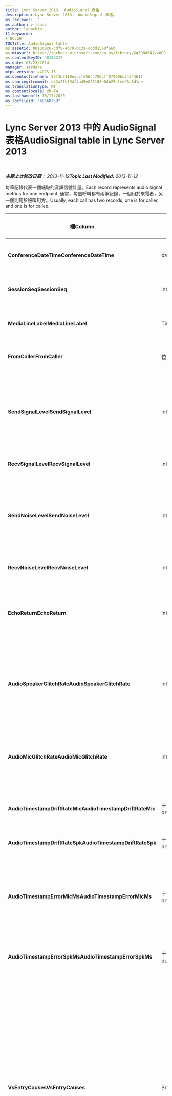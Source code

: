 ```yaml
---
title: Lync Server 2013： AudioSignal 表格
description: Lync Server 2013： AudioSignal 表格。
ms.reviewer: ''
ms.author: v-lanac
author: lanachin
f1.keywords:
- NOCSH
TOCTitle: AudioSignal table
ms:assetid: 0013c8c6-cdf9-4d70-bc2a-cddd1560f66b
ms:mtpsurl: https://technet.microsoft.com/en-us/library/Gg398064(v=OCS.15)
ms:contentKeyID: 48183217
ms.date: 07/23/2014
manager: serdars
mtps_version: v=OCS.15
ms.openlocfilehash: 82f3b3119eaccfe56c4706cff07469bc3434461f
ms.sourcegitcommit: d42a21b194f4a45e828188e04b25c1ce28a5d1ae
ms.translationtype: MT
ms.contentlocale: zh-TW
ms.lasthandoff: 10/17/2020
ms.locfileid: "48568759"
---
```

# <a name="audiosignal-table-in-lync-server-2013"></a><span data-ttu-id="c60c6-103">Lync Server 2013 中的 AudioSignal 表格</span><span class="sxs-lookup"><span data-stu-id="c60c6-103">AudioSignal table in Lync Server 2013</span></span>

<div data-xmlns="http://www.w3.org/1999/xhtml">

<div class="topic" data-xmlns="http://www.w3.org/1999/xhtml" data-msxsl="urn:schemas-microsoft-com:xslt" data-cs="https://msdn.microsoft.com/">

<div data-asp="https://msdn2.microsoft.com/asp">



</div>

<div id="mainSection">

<div id="mainBody">

<span> </span>

<span data-ttu-id="c60c6-104">_**主題上次修改日期：** 2013-11-12_</span><span class="sxs-lookup"><span data-stu-id="c60c6-104">_**Topic Last Modified:** 2013-11-12_</span></span>

<span data-ttu-id="c60c6-105">每筆記錄代表一個端點的音訊信號計量。</span><span class="sxs-lookup"><span data-stu-id="c60c6-105">Each record represents audio signal metrics for one endpoint.</span></span> <span data-ttu-id="c60c6-106">通常，每個呼叫都有兩筆記錄，一個用於來電者，另一個則用於被叫用方。</span><span class="sxs-lookup"><span data-stu-id="c60c6-106">Usually, each call has two records, one is for caller, and one is for callee.</span></span>


<table>
<colgroup>
<col style="width: 25%" />
<col style="width: 25%" />
<col style="width: 25%" />
<col style="width: 25%" />
</colgroup>
<thead>
<tr class="header">
<th><span data-ttu-id="c60c6-107"><strong>欄</strong></span><span class="sxs-lookup"><span data-stu-id="c60c6-107"><strong>Column</strong></span></span></th>
<th><span data-ttu-id="c60c6-108"><strong>資料類型</strong></span><span class="sxs-lookup"><span data-stu-id="c60c6-108"><strong>Data Type</strong></span></span></th>
<th><span data-ttu-id="c60c6-109"><strong>索引鍵/索引</strong></span><span class="sxs-lookup"><span data-stu-id="c60c6-109"><strong>Key/Index</strong></span></span></th>
<th><span data-ttu-id="c60c6-110"><strong>詳細資料</strong></span><span class="sxs-lookup"><span data-stu-id="c60c6-110"><strong>Details</strong></span></span></th>
</tr>
</thead>
<tbody>
<tr class="odd">
<td><p><span data-ttu-id="c60c6-111"><strong>ConferenceDateTime</strong></span><span class="sxs-lookup"><span data-stu-id="c60c6-111"><strong>ConferenceDateTime</strong></span></span></p></td>
<td><p><span data-ttu-id="c60c6-112">datetime</span><span class="sxs-lookup"><span data-stu-id="c60c6-112">datetime</span></span></p></td>
<td><p><span data-ttu-id="c60c6-113">主要</span><span class="sxs-lookup"><span data-stu-id="c60c6-113">Primary</span></span></p></td>
<td><p><span data-ttu-id="c60c6-114">從 <a href="lync-server-2013-medialine-table.md">Lync Server 2013 的 MediaLine 表格中</a>參照。</span><span class="sxs-lookup"><span data-stu-id="c60c6-114">Referenced from the <a href="lync-server-2013-medialine-table.md">MediaLine table in Lync Server 2013</a>.</span></span></p></td>
</tr>
<tr class="even">
<td><p><span data-ttu-id="c60c6-115"><strong>SessionSeq</strong></span><span class="sxs-lookup"><span data-stu-id="c60c6-115"><strong>SessionSeq</strong></span></span></p></td>
<td><p><span data-ttu-id="c60c6-116">int</span><span class="sxs-lookup"><span data-stu-id="c60c6-116">int</span></span></p></td>
<td><p><span data-ttu-id="c60c6-117">主要</span><span class="sxs-lookup"><span data-stu-id="c60c6-117">Primary</span></span></p></td>
<td><p><span data-ttu-id="c60c6-118">從 <a href="lync-server-2013-medialine-table.md">Lync Server 2013 的 MediaLine 表格中</a>參照。</span><span class="sxs-lookup"><span data-stu-id="c60c6-118">Referenced from the <a href="lync-server-2013-medialine-table.md">MediaLine table in Lync Server 2013</a>.</span></span></p></td>
</tr>
<tr class="odd">
<td><p><span data-ttu-id="c60c6-119"><strong>MediaLineLabel</strong></span><span class="sxs-lookup"><span data-stu-id="c60c6-119"><strong>MediaLineLabel</strong></span></span></p></td>
<td><p><span data-ttu-id="c60c6-120">Tinyint</span><span class="sxs-lookup"><span data-stu-id="c60c6-120">tinyint</span></span></p></td>
<td><p><span data-ttu-id="c60c6-121">主要</span><span class="sxs-lookup"><span data-stu-id="c60c6-121">Primary</span></span></p></td>
<td><p><span data-ttu-id="c60c6-122">從 <a href="lync-server-2013-medialine-table.md">Lync Server 2013 的 MediaLine 表格中</a>參照。</span><span class="sxs-lookup"><span data-stu-id="c60c6-122">Referenced from the <a href="lync-server-2013-medialine-table.md">MediaLine table in Lync Server 2013</a>.</span></span></p></td>
</tr>
<tr class="even">
<td><p><span data-ttu-id="c60c6-123"><strong>FromCaller</strong></span><span class="sxs-lookup"><span data-stu-id="c60c6-123"><strong>FromCaller</strong></span></span></p></td>
<td><p><span data-ttu-id="c60c6-124">位</span><span class="sxs-lookup"><span data-stu-id="c60c6-124">bit</span></span></p></td>
<td><p><span data-ttu-id="c60c6-125">主要</span><span class="sxs-lookup"><span data-stu-id="c60c6-125">Primary</span></span></p></td>
<td><p><span data-ttu-id="c60c6-126">0：被呼叫者的資料</span><span class="sxs-lookup"><span data-stu-id="c60c6-126">0: Callee’s data</span></span></p>
<p><span data-ttu-id="c60c6-127">1：來電者的資料</span><span class="sxs-lookup"><span data-stu-id="c60c6-127">1: Caller’s data</span></span></p></td>
</tr>
<tr class="odd">
<td><p><span data-ttu-id="c60c6-128"><strong>SendSignalLevel</strong></span><span class="sxs-lookup"><span data-stu-id="c60c6-128"><strong>SendSignalLevel</strong></span></span></p></td>
<td><p><span data-ttu-id="c60c6-129">int</span><span class="sxs-lookup"><span data-stu-id="c60c6-129">int</span></span></p></td>
<td><p> </p></td>
<td><p><span data-ttu-id="c60c6-130">代表 [類比後增益控制音訊信號] 層級。</span><span class="sxs-lookup"><span data-stu-id="c60c6-130">Represents the Post-Analog Gain Control audio signal level.</span></span> <span data-ttu-id="c60c6-131">此度量單位的單位是 dBmo。</span><span class="sxs-lookup"><span data-stu-id="c60c6-131">The unit for this metric is dBmo.</span></span> <span data-ttu-id="c60c6-132">若要取得可接受的品質，至少要有 30 dBmo。</span><span class="sxs-lookup"><span data-stu-id="c60c6-132">For acceptable quality, it should be at least 30 dBmo.</span></span> <span data-ttu-id="c60c6-133">A/V 的會議服務器或 IP 電話不會報告此度量。</span><span class="sxs-lookup"><span data-stu-id="c60c6-133">This metric is not reported by the A/V Conferencing Server or IP phones.</span></span></p></td>
</tr>
<tr class="even">
<td><p><span data-ttu-id="c60c6-134"><strong>RecvSignalLevel</strong></span><span class="sxs-lookup"><span data-stu-id="c60c6-134"><strong>RecvSignalLevel</strong></span></span></p></td>
<td><p><span data-ttu-id="c60c6-135">int</span><span class="sxs-lookup"><span data-stu-id="c60c6-135">int</span></span></p></td>
<td><p> </p></td>
<td><p><span data-ttu-id="c60c6-136">請參閱 SendSignalLevel。</span><span class="sxs-lookup"><span data-stu-id="c60c6-136">See SendSignalLevel.</span></span></p></td>
</tr>
<tr class="odd">
<td><p><span data-ttu-id="c60c6-137"><strong>SendNoiseLevel</strong></span><span class="sxs-lookup"><span data-stu-id="c60c6-137"><strong>SendNoiseLevel</strong></span></span></p></td>
<td><p><span data-ttu-id="c60c6-138">int</span><span class="sxs-lookup"><span data-stu-id="c60c6-138">int</span></span></p></td>
<td><p> </p></td>
<td><p><span data-ttu-id="c60c6-139">代表 [類比後增益控制音訊雜訊層級]。</span><span class="sxs-lookup"><span data-stu-id="c60c6-139">Represents the Post-Analog Gain Control audio noise level.</span></span> <span data-ttu-id="c60c6-140">此度量單位的單位是 dBmo。</span><span class="sxs-lookup"><span data-stu-id="c60c6-140">The unit for this metric is dBmo.</span></span> <span data-ttu-id="c60c6-141">針對可接受的品質，它應小於 35 dBmo。</span><span class="sxs-lookup"><span data-stu-id="c60c6-141">For acceptable quality, it should be less than 35 dBmo.</span></span> <span data-ttu-id="c60c6-142">A/V 的會議服務器或 IP 電話不會報告此度量。</span><span class="sxs-lookup"><span data-stu-id="c60c6-142">This metric is not reported by the A/V Conferencing Server or IP phones.</span></span></p></td>
</tr>
<tr class="even">
<td><p><span data-ttu-id="c60c6-143"><strong>RecvNoiseLevel</strong></span><span class="sxs-lookup"><span data-stu-id="c60c6-143"><strong>RecvNoiseLevel</strong></span></span></p></td>
<td><p><span data-ttu-id="c60c6-144">int</span><span class="sxs-lookup"><span data-stu-id="c60c6-144">int</span></span></p></td>
<td><p> </p></td>
<td><p><span data-ttu-id="c60c6-145">請參閱 SendNoiseLevel。</span><span class="sxs-lookup"><span data-stu-id="c60c6-145">See SendNoiseLevel.</span></span></p></td>
</tr>
<tr class="odd">
<td><p><span data-ttu-id="c60c6-146"><strong>EchoReturn</strong></span><span class="sxs-lookup"><span data-stu-id="c60c6-146"><strong>EchoReturn</strong></span></span></p></td>
<td><p><span data-ttu-id="c60c6-147">int</span><span class="sxs-lookup"><span data-stu-id="c60c6-147">int</span></span></p></td>
<td><p> </p></td>
<td><p><span data-ttu-id="c60c6-148">迴響傳回遺失增強度量。</span><span class="sxs-lookup"><span data-stu-id="c60c6-148">Echo Return Loss Enhancement metric.</span></span> <span data-ttu-id="c60c6-149">此度量單位的單位為 dB。</span><span class="sxs-lookup"><span data-stu-id="c60c6-149">The unit for this metric is dB.</span></span> <span data-ttu-id="c60c6-150">較低的值表示較少的回聲。</span><span class="sxs-lookup"><span data-stu-id="c60c6-150">Lower values represent less echo.</span></span> <span data-ttu-id="c60c6-151">A/V 的會議服務器或 IP 電話不會報告此度量。</span><span class="sxs-lookup"><span data-stu-id="c60c6-151">This metric is not reported by the A/V Conferencing Server or IP phones.</span></span></p></td>
</tr>
<tr class="even">
<td><p><span data-ttu-id="c60c6-152"><strong>AudioSpeakerGlitchRate</strong></span><span class="sxs-lookup"><span data-stu-id="c60c6-152"><strong>AudioSpeakerGlitchRate</strong></span></span></p></td>
<td><p><span data-ttu-id="c60c6-153">int</span><span class="sxs-lookup"><span data-stu-id="c60c6-153">int</span></span></p></td>
<td><p> </p></td>
<td><p><span data-ttu-id="c60c6-154">喇叭轉譯每五分鐘的平均故障。</span><span class="sxs-lookup"><span data-stu-id="c60c6-154">Average glitches per five minutes for the loudspeaker rendering.</span></span> <span data-ttu-id="c60c6-155">為了獲得良好的品質，應小於每五分鐘一次。</span><span class="sxs-lookup"><span data-stu-id="c60c6-155">For good quality, this should be less than one per five minutes.</span></span> <span data-ttu-id="c60c6-156">不會 A/V 會議伺服器、轉送伺服器或 IP 電話上報告。</span><span class="sxs-lookup"><span data-stu-id="c60c6-156">Not reported by A/V Conferencing Servers, Mediation Servers, or IP phones.</span></span></p></td>
</tr>
<tr class="odd">
<td><p><span data-ttu-id="c60c6-157"><strong>AudioMicGlitchRate</strong></span><span class="sxs-lookup"><span data-stu-id="c60c6-157"><strong>AudioMicGlitchRate</strong></span></span></p></td>
<td><p><span data-ttu-id="c60c6-158">int</span><span class="sxs-lookup"><span data-stu-id="c60c6-158">int</span></span></p></td>
<td><p> </p></td>
<td><p><span data-ttu-id="c60c6-159">每五分鐘捕獲麥克風的平均故障。</span><span class="sxs-lookup"><span data-stu-id="c60c6-159">Average glitches per five minutes for the microphone capture.</span></span> <span data-ttu-id="c60c6-160">若為良好的品質，這應小於每五分鐘一次。</span><span class="sxs-lookup"><span data-stu-id="c60c6-160">For good quality this should be less than one per five minutes.</span></span> <span data-ttu-id="c60c6-161">不會 A/V 會議伺服器、轉送伺服器或 IP 電話上報告。</span><span class="sxs-lookup"><span data-stu-id="c60c6-161">Not reported by A/V Conferencing Servers, Mediation Servers, or IP phones.</span></span></p></td>
</tr>
<tr class="even">
<td><p><span data-ttu-id="c60c6-162"><strong>AudioTimestampDriftRateMic</strong></span><span class="sxs-lookup"><span data-stu-id="c60c6-162"><strong>AudioTimestampDriftRateMic</strong></span></span></p></td>
<td><p><span data-ttu-id="c60c6-163">十進位 (9，2) </span><span class="sxs-lookup"><span data-stu-id="c60c6-163">decimal(9,2)</span></span></p></td>
<td><p> </p></td>
<td><p><span data-ttu-id="c60c6-164">麥克風裝置時鐘相對於 CPU 時鐘的相對頻率。</span><span class="sxs-lookup"><span data-stu-id="c60c6-164">Microphone device clock drift rate, relative to CPU clock.</span></span></p></td>
</tr>
<tr class="odd">
<td><p><span data-ttu-id="c60c6-165"><strong>AudioTimestampDriftRateSpk</strong></span><span class="sxs-lookup"><span data-stu-id="c60c6-165"><strong>AudioTimestampDriftRateSpk</strong></span></span></p></td>
<td><p><span data-ttu-id="c60c6-166">十進位 (9，2) </span><span class="sxs-lookup"><span data-stu-id="c60c6-166">decimal(9,2)</span></span></p></td>
<td><p> </p></td>
<td><p><span data-ttu-id="c60c6-167">揚聲器裝置時鐘相對於 CPU 時鐘的相對頻率。</span><span class="sxs-lookup"><span data-stu-id="c60c6-167">Speaker device clock drift rate, relative to CPU clock.</span></span></p></td>
</tr>
<tr class="even">
<td><p><span data-ttu-id="c60c6-168"><strong>AudioTimestampErrorMicMs</strong></span><span class="sxs-lookup"><span data-stu-id="c60c6-168"><strong>AudioTimestampErrorMicMs</strong></span></span></p></td>
<td><p><span data-ttu-id="c60c6-169">十進位 (9，2) </span><span class="sxs-lookup"><span data-stu-id="c60c6-169">decimal(9,2)</span></span></p></td>
<td><p> </p></td>
<td><p><span data-ttu-id="c60c6-170">揚聲器裝置時鐘相對於 CPU 時鐘的相對頻率。</span><span class="sxs-lookup"><span data-stu-id="c60c6-170">Speaker device clock drift rate, relative to CPU clock.</span></span></p>
<p><span data-ttu-id="c60c6-171">通話的最後20秒內的平均麥克風捕獲資料流程時間戳記錯誤（毫秒）。</span><span class="sxs-lookup"><span data-stu-id="c60c6-171">Average microphone capture stream time stamp error, in milliseconds, in the last 20 seconds of the call.</span></span></p></td>
</tr>
<tr class="odd">
<td><p><span data-ttu-id="c60c6-172"><strong>AudioTimestampErrorSpkMs</strong></span><span class="sxs-lookup"><span data-stu-id="c60c6-172"><strong>AudioTimestampErrorSpkMs</strong></span></span></p></td>
<td><p><span data-ttu-id="c60c6-173">十進位 (9，2) </span><span class="sxs-lookup"><span data-stu-id="c60c6-173">decimal(9,2)</span></span></p></td>
<td><p> </p></td>
<td><p><span data-ttu-id="c60c6-174">通話的最後20秒內，平均喇叭轉譯資料流程時間戳記錯誤（毫秒）。</span><span class="sxs-lookup"><span data-stu-id="c60c6-174">Average speaker render stream time stamp error, in milliseconds, in the last 20 seconds of the call.</span></span></p></td>
</tr>
<tr class="even">
<td><p><span data-ttu-id="c60c6-175"><strong>VsEntryCauses</strong></span><span class="sxs-lookup"><span data-stu-id="c60c6-175"><strong>VsEntryCauses</strong></span></span></p></td>
<td><p><span data-ttu-id="c60c6-176">Smallint</span><span class="sxs-lookup"><span data-stu-id="c60c6-176">smallint</span></span></p></td>
<td><p> </p></td>
<td><p><span data-ttu-id="c60c6-177">語音開關是一種具有低中斷能力的半雙工模式。</span><span class="sxs-lookup"><span data-stu-id="c60c6-177">Voice switch is a half-duplex mode with reduced interruption ability.</span></span> <span data-ttu-id="c60c6-178">語音開關專案的原因：</span><span class="sxs-lookup"><span data-stu-id="c60c6-178">Causes of voice switch entry:</span></span></p>
<p><span data-ttu-id="c60c6-179">ENTER_VS_BADTS 0x01</span><span class="sxs-lookup"><span data-stu-id="c60c6-179">ENTER_VS_BADTS 0x01</span></span></p>
<p><span data-ttu-id="c60c6-180">ENTER_VS_ECHO 0x02</span><span class="sxs-lookup"><span data-stu-id="c60c6-180">ENTER_VS_ECHO 0x02</span></span></p>
<p><span data-ttu-id="c60c6-181">ENTER_VS_FORCEORCONVERGENCE 0x04</span><span class="sxs-lookup"><span data-stu-id="c60c6-181">ENTER_VS_FORCEORCONVERGENCE 0x04</span></span></p>
<p><span data-ttu-id="c60c6-182">ENTER_VS_DNLP 0x08</span><span class="sxs-lookup"><span data-stu-id="c60c6-182">ENTER_VS_DNLP 0x08</span></span></p>
<p><span data-ttu-id="c60c6-183">原因可能是個別原因的組合。</span><span class="sxs-lookup"><span data-stu-id="c60c6-183">The cause can be a combination of those individual causes.</span></span> <span data-ttu-id="c60c6-184">ENTER_VS_FORCEORCONVERGENCE 只能透過 regkey 為測試目的來啟用。</span><span class="sxs-lookup"><span data-stu-id="c60c6-184">ENTER_VS_FORCEORCONVERGENCE can only be enabled by regkey for test purpose.</span></span></p>
<p><span data-ttu-id="c60c6-185">在 Microsoft Lync Server 2013 中，此欄的資料類型已變更。</span><span class="sxs-lookup"><span data-stu-id="c60c6-185">The data type for this column was changed in Microsoft Lync Server 2013.</span></span></p></td>
</tr>
<tr class="odd">
<td><p><span data-ttu-id="c60c6-186"><strong>EchoEventCauses</strong></span><span class="sxs-lookup"><span data-stu-id="c60c6-186"><strong>EchoEventCauses</strong></span></span></p></td>
<td><p><span data-ttu-id="c60c6-187">Tinyint</span><span class="sxs-lookup"><span data-stu-id="c60c6-187">tinyint</span></span></p></td>
<td><p> </p></td>
<td><p><span data-ttu-id="c60c6-188">Echo 事件的原因：</span><span class="sxs-lookup"><span data-stu-id="c60c6-188">Causes of an echo event:</span></span></p>
<p><span data-ttu-id="c60c6-189">ECHO_EVENT_BAD_TIMESTAMP 0x01</span><span class="sxs-lookup"><span data-stu-id="c60c6-189">ECHO_EVENT_BAD_TIMESTAMP 0x01</span></span></p>
<p><span data-ttu-id="c60c6-190">ECHO_EVENT_POSTAEC_ECHO 0x02</span><span class="sxs-lookup"><span data-stu-id="c60c6-190">ECHO_EVENT_POSTAEC_ECHO 0x02</span></span></p>
<p><span data-ttu-id="c60c6-191">ECHO_EVENT_ANLP 0x04</span><span class="sxs-lookup"><span data-stu-id="c60c6-191">ECHO_EVENT_ANLP 0x04</span></span></p>
<p><span data-ttu-id="c60c6-192">ECHO_EVENT_DNLP 0x08</span><span class="sxs-lookup"><span data-stu-id="c60c6-192">ECHO_EVENT_DNLP 0x08</span></span></p>
<p><span data-ttu-id="c60c6-193">ECHO_EVENT_MIC_CLIPPING 0x10</span><span class="sxs-lookup"><span data-stu-id="c60c6-193">ECHO_EVENT_MIC_CLIPPING 0x10</span></span></p>
<p><span data-ttu-id="c60c6-194">ECHO_EVENT_BAD_STATE 0x20</span><span class="sxs-lookup"><span data-stu-id="c60c6-194">ECHO_EVENT_BAD_STATE 0x20</span></span></p>
<p><span data-ttu-id="c60c6-195">原因可能是個別原因的組合。</span><span class="sxs-lookup"><span data-stu-id="c60c6-195">The cause can be a combination of those individual causes.</span></span></p></td>
</tr>
<tr class="even">
<td><p><span data-ttu-id="c60c6-196"><strong>EchoPercentMicIn</strong></span><span class="sxs-lookup"><span data-stu-id="c60c6-196"><strong>EchoPercentMicIn</strong></span></span></p></td>
<td><p><span data-ttu-id="c60c6-197">十進位 (5，2) </span><span class="sxs-lookup"><span data-stu-id="c60c6-197">decimal(5,2)</span></span></p></td>
<td><p> </p></td>
<td><p><span data-ttu-id="c60c6-198">在麥克風捕獲資料流程中偵測到迴響的時間百分比。</span><span class="sxs-lookup"><span data-stu-id="c60c6-198">Percentage of time when echo was detected in the microphone capture stream.</span></span> <span data-ttu-id="c60c6-199">通常，耳機或電話機的值很低，對喇叭或獨立揚聲器而言，其值也會比較高。</span><span class="sxs-lookup"><span data-stu-id="c60c6-199">Typically, values are low for headsets or handsets, and higher for speaker phones or stand-alone speakers.</span></span> <span data-ttu-id="c60c6-200">針對支援板載聲音回聲取消功能的裝置，高值表示回聲洩漏。</span><span class="sxs-lookup"><span data-stu-id="c60c6-200">For devices that support on-board acoustic echo cancellation, high values indicate echo leak.</span></span> <span data-ttu-id="c60c6-201">若為其他裝置，則不應該使用此度量來評估裝置品質。</span><span class="sxs-lookup"><span data-stu-id="c60c6-201">For other devices, this metric should not be used to evaluate device quality.</span></span></p></td>
</tr>
<tr class="odd">
<td><p><span data-ttu-id="c60c6-202"><strong>EchoPercentSend</strong></span><span class="sxs-lookup"><span data-stu-id="c60c6-202"><strong>EchoPercentSend</strong></span></span></p></td>
<td><p><span data-ttu-id="c60c6-203">十進位 (5，2) </span><span class="sxs-lookup"><span data-stu-id="c60c6-203">decimal(5,2)</span></span></p></td>
<td></td>
<td><p><span data-ttu-id="c60c6-204">在傳送的資料流程中偵測到迴響時的時間百分比。</span><span class="sxs-lookup"><span data-stu-id="c60c6-204">Percentage of time when echo is detected in sent stream.</span></span> <span data-ttu-id="c60c6-205">傳送資料流程中的高回音百分比會傳回回聲洩漏。</span><span class="sxs-lookup"><span data-stu-id="c60c6-205">High echo percentage in send streams an indication of echo leak.</span></span></p></td>
</tr>
<tr class="even">
<td><p><span data-ttu-id="c60c6-206"><strong>RxAGCSignalLevel</strong></span><span class="sxs-lookup"><span data-stu-id="c60c6-206"><strong>RxAGCSignalLevel</strong></span></span></p></td>
<td><p><span data-ttu-id="c60c6-207">int</span><span class="sxs-lookup"><span data-stu-id="c60c6-207">int</span></span></p></td>
<td><p> </p></td>
<td><p><span data-ttu-id="c60c6-208">從閘道從轉送伺服器接收信號層級;這只適用于轉送伺服器。</span><span class="sxs-lookup"><span data-stu-id="c60c6-208">Received signal level on the Mediation Server from the Gateway; this applies only to the Mediation Server.</span></span> <span data-ttu-id="c60c6-209">此度量單位為 dBoV。</span><span class="sxs-lookup"><span data-stu-id="c60c6-209">The unit of this metric is dBoV.</span></span> <span data-ttu-id="c60c6-210">為了獲得良好的品質，可接受的範圍應為 [-30 到-18] dBoV。</span><span class="sxs-lookup"><span data-stu-id="c60c6-210">For good quality, the acceptable range should be [-30 to -18] dBoV.</span></span></p></td>
</tr>
<tr class="odd">
<td><p><span data-ttu-id="c60c6-211"><strong>RxAGCNoiseLevel</strong></span><span class="sxs-lookup"><span data-stu-id="c60c6-211"><strong>RxAGCNoiseLevel</strong></span></span></p></td>
<td><p><span data-ttu-id="c60c6-212">int</span><span class="sxs-lookup"><span data-stu-id="c60c6-212">int</span></span></p></td>
<td><p> </p></td>
<td><p><span data-ttu-id="c60c6-213">從閘道從轉送伺服器接收信號層級。</span><span class="sxs-lookup"><span data-stu-id="c60c6-213">Received signal level on the Mediation Server from the Gateway.</span></span> <span data-ttu-id="c60c6-214">這只適用于轉送伺服器。</span><span class="sxs-lookup"><span data-stu-id="c60c6-214">This applies only to the Mediation Server.</span></span> <span data-ttu-id="c60c6-215">此度量單位為 dBoV。</span><span class="sxs-lookup"><span data-stu-id="c60c6-215">The unit of this metric is dBoV.</span></span> <span data-ttu-id="c60c6-216">為了獲得良好的品質，可接受的範圍應小於-50 dBoV。</span><span class="sxs-lookup"><span data-stu-id="c60c6-216">For good quality, the acceptable range should be less than -50 dBoV.</span></span></p></td>
</tr>
<tr class="even">
<td><p><span data-ttu-id="c60c6-217"><strong>RxAvgAGCGain</strong></span><span class="sxs-lookup"><span data-stu-id="c60c6-217"><strong>RxAvgAGCGain</strong></span></span></p></td>
<td><p><span data-ttu-id="c60c6-218">int</span><span class="sxs-lookup"><span data-stu-id="c60c6-218">int</span></span></p></td>
<td><p> </p></td>
<td><p><span data-ttu-id="c60c6-219"> (AGC) 轉送伺服器端的自動增益控制。</span><span class="sxs-lookup"><span data-stu-id="c60c6-219">Automatic gain control (AGC) on the Mediation Server side.</span></span></p></td>
</tr>
<tr class="odd">
<td><p><span data-ttu-id="c60c6-220"><strong>InitialSignalLevelRMS</strong></span><span class="sxs-lookup"><span data-stu-id="c60c6-220"><strong>InitialSignalLevelRMS</strong></span></span></p></td>
<td><p><span data-ttu-id="c60c6-221">float</span><span class="sxs-lookup"><span data-stu-id="c60c6-221">float</span></span></p></td>
<td><p> </p></td>
<td><p><span data-ttu-id="c60c6-222">從來電的前30秒內之傳入信號的根平均平方 (RMS) 。</span><span class="sxs-lookup"><span data-stu-id="c60c6-222">The root mean square (RMS) of the incoming signal of up to the first 30 seconds of the call.</span></span></p></td>
</tr>
<tr class="even">
<td><p><span data-ttu-id="c60c6-223"><strong>RecvSignalLevelCh1</strong></span><span class="sxs-lookup"><span data-stu-id="c60c6-223"><strong>RecvSignalLevelCh1</strong></span></span></p></td>
<td><p><span data-ttu-id="c60c6-224">int</span><span class="sxs-lookup"><span data-stu-id="c60c6-224">int</span></span></p></td>
<td></td>
<td><p><span data-ttu-id="c60c6-225">通道1上接收的信號等級。</span><span class="sxs-lookup"><span data-stu-id="c60c6-225">Signal level as received on channel 1.</span></span></p>
<p><span data-ttu-id="c60c6-226">此欄是在 Microsoft Lync Server 2013 中引進。</span><span class="sxs-lookup"><span data-stu-id="c60c6-226">This column was introduced in Microsoft Lync Server 2013.</span></span></p></td>
</tr>
<tr class="odd">
<td><p><span data-ttu-id="c60c6-227"><strong>RecvSignalLevelCh2</strong></span><span class="sxs-lookup"><span data-stu-id="c60c6-227"><strong>RecvSignalLevelCh2</strong></span></span></p></td>
<td><p><span data-ttu-id="c60c6-228">int</span><span class="sxs-lookup"><span data-stu-id="c60c6-228">int</span></span></p></td>
<td></td>
<td><p><span data-ttu-id="c60c6-229">通道2上接收的信號等級。</span><span class="sxs-lookup"><span data-stu-id="c60c6-229">Signal level as received on channel 2.</span></span></p>
<p><span data-ttu-id="c60c6-230">此欄是在 Microsoft Lync Server 2013 中引進。</span><span class="sxs-lookup"><span data-stu-id="c60c6-230">This column was introduced in Microsoft Lync Server 2013.</span></span></p></td>
</tr>
<tr class="even">
<td><p><span data-ttu-id="c60c6-231"><strong>RecvNoiseLevelCh1</strong></span><span class="sxs-lookup"><span data-stu-id="c60c6-231"><strong>RecvNoiseLevelCh1</strong></span></span></p></td>
<td><p><span data-ttu-id="c60c6-232">int</span><span class="sxs-lookup"><span data-stu-id="c60c6-232">int</span></span></p></td>
<td></td>
<td><p><span data-ttu-id="c60c6-233">通道1上接收的雜訊層級。</span><span class="sxs-lookup"><span data-stu-id="c60c6-233">Noise level as received on channel 1.</span></span></p>
<p><span data-ttu-id="c60c6-234">此欄是在 Microsoft Lync Server 2013 中引進。</span><span class="sxs-lookup"><span data-stu-id="c60c6-234">This column was introduced in Microsoft Lync Server 2013.</span></span></p></td>
</tr>
<tr class="odd">
<td><p><span data-ttu-id="c60c6-235"><strong>RecvNoiseLevelCh2</strong></span><span class="sxs-lookup"><span data-stu-id="c60c6-235"><strong>RecvNoiseLevelCh2</strong></span></span></p></td>
<td><p><span data-ttu-id="c60c6-236">int</span><span class="sxs-lookup"><span data-stu-id="c60c6-236">int</span></span></p></td>
<td></td>
<td><p><span data-ttu-id="c60c6-237">通道2上接收的雜訊水準。</span><span class="sxs-lookup"><span data-stu-id="c60c6-237">Noise level as received on channel 2.</span></span></p>
<p><span data-ttu-id="c60c6-238">此欄是在 Microsoft Lync Server 2013 中引進。</span><span class="sxs-lookup"><span data-stu-id="c60c6-238">This column was introduced in Microsoft Lync Server 2013.</span></span></p></td>
</tr>
<tr class="even">
<td><p><span data-ttu-id="c60c6-239"><strong>SendSignalLevelCh1</strong></span><span class="sxs-lookup"><span data-stu-id="c60c6-239"><strong>SendSignalLevelCh1</strong></span></span></p></td>
<td><p><span data-ttu-id="c60c6-240">int</span><span class="sxs-lookup"><span data-stu-id="c60c6-240">int</span></span></p></td>
<td></td>
<td><p><span data-ttu-id="c60c6-241">通道1上傳送的信號層級。</span><span class="sxs-lookup"><span data-stu-id="c60c6-241">Signal level as sent on channel 1.</span></span></p>
<p><span data-ttu-id="c60c6-242">此欄是在 Microsoft Lync Server 2013 中引進。</span><span class="sxs-lookup"><span data-stu-id="c60c6-242">This column was introduced in Microsoft Lync Server 2013.</span></span></p></td>
</tr>
<tr class="odd">
<td><p><span data-ttu-id="c60c6-243"><strong>SendSignalLevelCh2</strong></span><span class="sxs-lookup"><span data-stu-id="c60c6-243"><strong>SendSignalLevelCh2</strong></span></span></p></td>
<td><p><span data-ttu-id="c60c6-244">int</span><span class="sxs-lookup"><span data-stu-id="c60c6-244">int</span></span></p></td>
<td></td>
<td><p><span data-ttu-id="c60c6-245">通道2上傳送的信號層級。</span><span class="sxs-lookup"><span data-stu-id="c60c6-245">Signal level as sent on channel 2.</span></span></p>
<p><span data-ttu-id="c60c6-246">此欄是在 Microsoft Lync Server 2013 中引進。</span><span class="sxs-lookup"><span data-stu-id="c60c6-246">This column was introduced in Microsoft Lync Server 2013.</span></span></p></td>
</tr>
<tr class="even">
<td><p><span data-ttu-id="c60c6-247"><strong>SendNoiseLevelCh1</strong></span><span class="sxs-lookup"><span data-stu-id="c60c6-247"><strong>SendNoiseLevelCh1</strong></span></span></p></td>
<td><p><span data-ttu-id="c60c6-248">int</span><span class="sxs-lookup"><span data-stu-id="c60c6-248">int</span></span></p></td>
<td></td>
<td><p><span data-ttu-id="c60c6-249">通道1上傳送的雜訊層級。</span><span class="sxs-lookup"><span data-stu-id="c60c6-249">Noise level as sent on channel 1.</span></span></p>
<p><span data-ttu-id="c60c6-250">此欄是在 Microsoft Lync Server 2013 中引進。</span><span class="sxs-lookup"><span data-stu-id="c60c6-250">This column was introduced in Microsoft Lync Server 2013.</span></span></p></td>
</tr>
<tr class="odd">
<td><p><span data-ttu-id="c60c6-251"><strong>SendNoiseLevelCh2</strong></span><span class="sxs-lookup"><span data-stu-id="c60c6-251"><strong>SendNoiseLevelCh2</strong></span></span></p></td>
<td><p><span data-ttu-id="c60c6-252">int</span><span class="sxs-lookup"><span data-stu-id="c60c6-252">int</span></span></p></td>
<td></td>
<td><p><span data-ttu-id="c60c6-253">通道2上傳送的雜訊層級。</span><span class="sxs-lookup"><span data-stu-id="c60c6-253">Noise level as sent on channel 2.</span></span></p>
<p><span data-ttu-id="c60c6-254">此欄是在 Microsoft Lync Server 2013 中引進。</span><span class="sxs-lookup"><span data-stu-id="c60c6-254">This column was introduced in Microsoft Lync Server 2013.</span></span></p></td>
</tr>
</tbody>
</table>


</div>

<span> </span>

</div>

</div>

</div>

